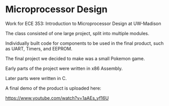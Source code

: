 # Microprocessor Design
Work for ECE 353: Introduction to Microprocessor Design at UW-Madison

The class consisted of one large project, split into multiple modules.

Individually built code for components to be used in the final product, such as UART, Timers, and EEPROM.

The final project we decided to make was a small Pokemon game.  

Early parts of the project were written in x86 Assembly.

Later parts were written in C.

A final demo of the product is uploaded here:

https://www.youtube.com/watch?v=1aAEs_yf16U
